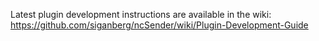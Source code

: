 Latest plugin development instructions are available in the wiki: https://github.com/siganberg/ncSender/wiki/Plugin-Development-Guide
